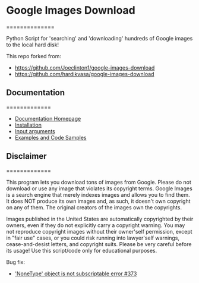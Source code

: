 # Google Images Download
==============

Python Script for 'searching' and 'downloading' hundreds of Google images to the local hard disk!

This repo forked from:
* https://github.com/Joeclinton1/google-images-download
* https://github.com/hardikvasa/google-images-download

## Documentation
=============

* [Documentation Homepage]( <https://google-images-download.readthedocs.io/en/latest/index.html>)
* [Installation](<https://google-images-download.readthedocs.io/en/latest/installation.html>)
* [Input arguments](<https://google-images-download.readthedocs.io/en/latest/arguments.html>)
* [Examples and Code Samples](<https://google-images-download.readthedocs.io/en/latest/examples.html#>)


## Disclaimer
=============

This program lets you download tons of images from Google.
Please do not download or use any image that violates its copyright terms.
Google Images is a search engine that merely indexes images and allows you to find them.
It does NOT produce its own images and, as such, it doesn't own copyright on any of them.
The original creators of the images own the copyrights.

Images published in the United States are automatically copyrighted by their owners,
even if they do not explicitly carry a copyright warning.
You may not reproduce copyright images without their owner'self permission,
except in "fair use" cases,
or you could risk running into lawyer'self warnings, cease-and-desist letters, and copyright suits.
Please be very careful before its usage! Use this script/code only for educational purposes.

Bug fix:
* ['NoneType' object is not subscriptable error #373](https://github.com/hardikvasa/google-images-download/issues/373)
